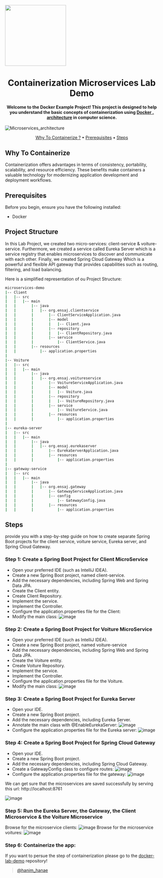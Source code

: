 <img src="https://github.com/hhanae/docker-demo-lab/assets/97336261/863ae84e-5c9f-43fd-8538-f7ed51902268" width="200">
<h1 align="center">
  Containerization Microservices Lab Demo
  <br>
</h1>

<h4 align="center">Welcome to the Docker Example Project! This project is designed to help you understand the basic concepts of containerization using <a href="(https://www.docker.com/)" target="_blank">Docker . architecture</a> in computer science.</h4>

![Microservices_architecture](https://github.com/hhanae/microservices_demo/assets/97336261/4ceb4237-4a9c-41d7-a8c0-bb2a282ff50e)


<p align="center">
  <a href="#why-to-containerize">Why To Containerize ?</a> •
  <a href="#prerequisites">Prerequisites</a> •
  <a href="#steps">Steps</a> 
</p>



## Why To Containerize

Containerization offers advantages in terms of consistency, portability, scalability, and resource efficiency. These benefits make containers a valuable technology for modernizing application development and deployment workflows.


## Prerequisites

Before you begin, ensure you have the following installed:

* Docker

## Project Structure

In this Lab Project, we created two micro-services: client-service & voiture-service. Furthermore, we created a service called Eureka Server which is a service registry that enables microservices to discover and communicate with each other. Finally, we created Spring Cloud Gateway Which is a powerful and flexible API gateway that provides capabilities such as routing, filtering, and load balancing. 

Here is a simplified representation of ou Project Structure:
```bash
microservices-demo
|-- Client
|   |-- src
|   |   |-- main
|   |       |-- java
|   |       |   |-- org.ensaj.clientservice
|   |       |       |-- ClientServiceApplication.java
|   |       |       |-- model
|   |       |       |   |-- Client.java
|   |       |       |-- repository
|   |       |       |   |-- ClientRepository.java
|   |       |       |-- service
|   |       |           |-- ClientService.java
|   |       |-- resources
|   |           |-- application.properties
|
|-- Voiture
|   |-- src
|   |   |-- main
|   |       |-- java
|   |       |   |-- org.ensaj.voitureservice
|   |       |       |-- VoitureServiceApplication.java
|   |       |       |-- model
|   |       |       |   |-- Voiture.java
|   |       |       |-- repository
|   |       |       |   |-- VoitureRepository.java
|   |       |       |-- service
|   |       |           |-- VoitureService.java
|   |       |       |-- resources
|   |       |           |-- application.properties
|
|-- eureka-server
|   |-- src
|   |   |-- main
|   |       |-- java
|   |       |   |-- org.ensaj.eurekaserver
|   |       |       |-- EurekaServerApplication.java
|   |       |       |-- resources
|   |       |           |-- application.properties
|
|-- gateway-service
|   |-- src
|   |   |-- main
|   |       |-- java
|   |       |   |-- org.ensaj.gateway
|   |       |       |-- GatewayServiceApplication.java
|   |       |       |-- config
|   |       |           |-- GatewayConfig.java
|   |       |       |-- resources
|   |       |           |-- application.properties

```


## Steps

provide you with a step-by-step guide on how to create separate Spring Boot projects for the client service, voiture service, Eureka server, and Spring Cloud Gateway.

### Step 1: Create a Spring Boot Project for Client MicroService
* Open your preferred IDE (such as IntelliJ IDEA).
* Create a new Spring Boot project, named client-service.
* Add the necessary dependencies, including Spring Web and Spring Data JPA.
* Create the Client entity.
* Create Client Repository.
* Implement the service.
* Implement the Controller.
* Configure the application.properties file for the Client:
* Modify the main class:
![image](https://github.com/hhanae/microservices_demo/assets/97336261/186881da-86c8-407f-8914-6dafb3d8f80c)


### Step 2: Create a Spring Boot Project for Voiture MicroService
* Open your preferred IDE (such as IntelliJ IDEA).
* Create a new Spring Boot project, named voiture-service
* Add the necessary dependencies, including Spring Web and Spring Data JPA.
* Create the Voiture entity.
* Create Voiture Repository.
* Implement the service.
* Implement the Controller.
* Configure the application.properties file for the Voiture.
* Modify the main class:
![image](https://github.com/hhanae/microservices_demo/assets/97336261/c52c445d-2c6d-409b-b87d-5155e13f58d7)

### Step 3: Create a Spring Boot Project for Eureka Server
* Open your IDE.
* Create a new Spring Boot project.
* Add the necessary dependencies, including Eureka Server.
* Annotate the main class with @EnableEurekaServer:
![image](https://github.com/hhanae/microservices_demo/assets/97336261/8839604f-403e-49e5-a7d2-495894a691d4)
* Configure the application.properties file for the Eureka server:
![image](https://github.com/hhanae/microservices_demo/assets/97336261/45da5504-c86f-465f-ad90-924e44e962d5)

### Step 4: Create a Spring Boot Project for Spring Cloud Gateway
* Open your IDE.
* Create a new Spring Boot project.
* Add the necessary dependencies, including Spring Cloud Gateway.
* Create a GatewayConfig class to configure routes:
![image](https://github.com/hhanae/microservices_demo/assets/97336261/994c4acd-08a4-434e-8326-cd0e7bf7c5b0)
* Configure the application.properties file for the gateway:
![image](https://github.com/hhanae/microservices_demo/assets/97336261/19f5a0b1-03e4-43cd-951b-49d0ba796d12)

We can get sure that the microservices are saved successfully by serving this url: http://localhost:8761

![image](https://github.com/hhanae/microservices_demo/assets/97336261/afbba49c-772b-4905-9ef1-4b394afb810e)


### Step 5: Run the Eureka Server, the Gateway, the Client Microservice & the Voiture Microservice
Browse for the microservice clients:
![image](https://github.com/hhanae/microservices_demo/assets/97336261/9a1206ac-475d-472f-83f2-4d2bc9460d14)
Browse for the microservice voitures:
![image](https://github.com/hhanae/microservices_demo/assets/97336261/a48c0937-2cde-4b92-bce2-1122937f637f)


### Step 6: Containerize the app:

If you want to persue the step of containerization please go to the <a href="https://cloud.google.com/learn/what-is-microservices-architecture?hl=fr#:~:text=L'architecture%20de%20microservices%20(ou,%C3%A9l%C3%A9ment%20ayant%20ses%20propres%20responsabilit%C3%A9s.)" target="_blank">docker-lab-demo</a> repository!


> [@hanim_hanae]([https://twitter.com/amit_merchant](https://hanim-hanae.vercel.app/)https://hanim-hanae.vercel.app/)


